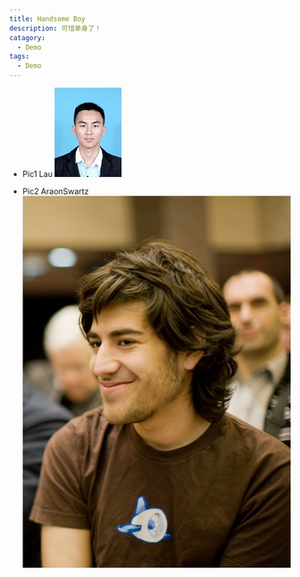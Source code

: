 ```yaml
---
title: Handsome Boy
description: 可惜单身了！
catagory: 
  - Demo
tags: 
  - Demo
---
```


* Pic1 Lau
![Lau Preview](https://github.com/guolele123/guolele123.github.io/blob/master/imgs/lau.png)

* Pic2 AraonSwartz
![AraonSwartz Preview](https://github.com/guolele123/guolele123.github.io/blob/master/imgs/Aaron_Swartz.jpg)
